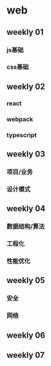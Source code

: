 # web
##   weekly 01
### js基础
### css基础
##   weekly 02
### react
### webpack
### typescript
##   weekly 03
### 项目/业务
### 设计模式
##   weekly 04
### 数据结构/算法
### 工程化
### 性能优化
##   weekly 05
### 安全
### 网络
##   weekly 06
##   weekly 07

